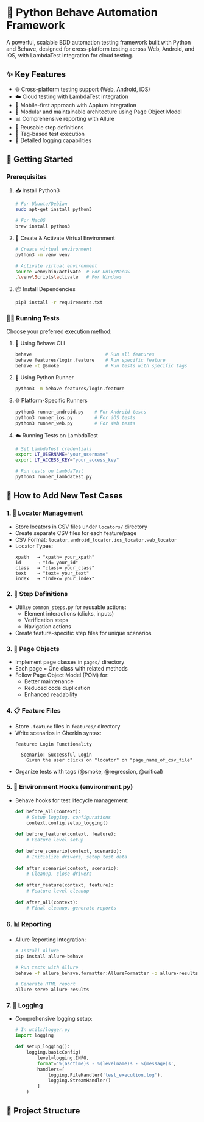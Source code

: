 # 🐍 Python Behave Automation Framework

A powerful, scalable BDD automation testing framework built with Python and Behave, designed for cross-platform testing across Web, Android, and iOS, with LambdaTest integration for cloud testing.

## ✨ Key Features
- 🌐 Cross-platform testing support (Web, Android, iOS)
- ☁️ Cloud testing with LambdaTest integration
- 📱 Mobile-first approach with Appium integration
- 🧩 Modular and maintainable architecture using Page Object Model
- 📊 Comprehensive reporting with Allure
- 🔄 Reusable step definitions
- 🎯 Tag-based test execution
- 📝 Detailed logging capabilities

## 🚀 Getting Started

### Prerequisites

1. 📥 Install Python3
   ```bash
   # For Ubuntu/Debian
   sudo apt-get install python3
   
   # For MacOS
   brew install python3
   ```

2. 🔮 Create & Activate Virtual Environment
   ```bash
   # Create virtual environment
   python3 -m venv venv
   
   # Activate virtual environment     
   source venv/bin/activate  # For Unix/MacOS
   .\venv\Scripts\activate   # For Windows
   ```

3. 📦 Install Dependencies
   ```bash
   pip3 install -r requirements.txt
   ```

### 🏃‍♂️ Running Tests

Choose your preferred execution method:

1. 🎯 Using Behave CLI
   ```bash
   behave                           # Run all features
   behave features/login.feature    # Run specific feature
   behave -t @smoke                 # Run tests with specific tags
   ```

2. 🔄 Using Python Runner
   ```bash
   python3 -m behave features/login.feature
   ```

3. 🌐 Platform-Specific Runners
   ```bash
   python3 runner_android.py    # For Android tests
   python3 runner_ios.py        # For iOS tests
   python3 runner_web.py        # For Web tests
   ```

4. ☁️ Running Tests on LambdaTest
   ```bash
   # Set LambdaTest credentials
   export LT_USERNAME="your_username"
   export LT_ACCESS_KEY="your_access_key"
   
   # Run tests on LambdaTest
   python3 runner_lambdatest.py
   ```

## 📝 How to Add New Test Cases

### 1. 🎯 Locator Management
- Store locators in CSV files under `locators/` directory
- Create separate CSV files for each feature/page
- CSV Format: `locator,android_locator,ios_locator,web_locator`
- Locator Types:
  ```
  xpath   → "xpath= your_xpath"
  id      → "id= your_id"
  class   → "class= your_class"
  text    → "text= your_text"
  index   → "index= your_index"
  ```

### 2. 🔄 Step Definitions
- Utilize `common_steps.py` for reusable actions:
  - Element interactions (clicks, inputs)
  - Verification steps
  - Navigation actions
- Create feature-specific step files for unique scenarios

### 3. 📱 Page Objects
- Implement page classes in `pages/` directory
- Each page = One class with related methods
- Follow Page Object Model (POM) for:
  - Better maintenance
  - Reduced code duplication
  - Enhanced readability

### 4. 📋 Feature Files
- Store `.feature` files in `features/` directory
- Write scenarios in Gherkin syntax:
  ```gherkin
  Feature: Login Functionality
    
    Scenario: Successful Login
      Given the user clicks on "locator" on "page_name_of_csv_file"
  ```
- Organize tests with tags (@smoke, @regression, @critical)

### 5. 🎣 Environment Hooks (environment.py)
- Behave hooks for test lifecycle management:
  ```python
  def before_all(context):
      # Setup logging, configurations
      context.config.setup_logging()
      
  def before_feature(context, feature):
      # Feature level setup
      
  def before_scenario(context, scenario):
      # Initialize drivers, setup test data
      
  def after_scenario(context, scenario):
      # Cleanup, close drivers
      
  def after_feature(context, feature):
      # Feature level cleanup
      
  def after_all(context):
      # Final cleanup, generate reports
  ```

### 6. 📊 Reporting
- Allure Reporting Integration:
  ```bash
  # Install Allure
  pip install allure-behave
  
  # Run tests with Allure
  behave -f allure_behave.formatter:AllureFormatter -o allure-results ./features
  
  # Generate HTML report
  allure serve allure-results
  ```

### 7. 📝 Logging
- Comprehensive logging setup:
  ```python
  # In utils/logger.py
  import logging
  
  def setup_logging():
      logging.basicConfig(
          level=logging.INFO,
          format='%(asctime)s - %(levelname)s - %(message)s',
          handlers=[
              logging.FileHandler('test_execution.log'),
              logging.StreamHandler()
          ]
      )
  ```

## 📂 Project Structure
